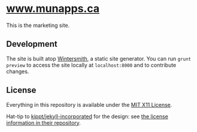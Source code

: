 www.munapps.ca
==============

This is the marketing site.

Development
-----------

The site is built atop [Wintersmith], a static site generator. You can run `grunt preview` to access the site locally at `localhost:8000` and to contribute changes.

  [Wintersmith]:http://wintersmith.io/

License
-------

Everything in this repository is available under the [MIT X11 License][1].

Hat-tip to [kippt/jekyll-incorporated][2] for the design: see [the license information in their repository][3].

  [1]:LICENSE.md
  [2]:https://github.com/kippt/jekyll-incorporated
  [3]:https://github.com/kippt/jekyll-incorporated#copyright-and-license
